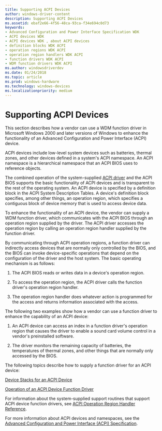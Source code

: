 ```yaml
---
title: Supporting ACPI Devices
author: windows-driver-content
description: Supporting ACPI Devices
ms.assetid: ebaf2e66-4f56-48ca-93ca-f34e694c0d73
keywords:
- Advanced Configuration and Power Interface Specification WDK
- ACPI devices WDK
- ACPI devices WDK , about ACPI devices
- definition blocks WDK ACPI
- operation regions WDK ACPI
- operation region handlers WDK ACPI
- function drivers WDK ACPI
- WDM function drivers WDK ACPI
ms.author: windowsdriverdev
ms.date: 01/24/2018
ms.topic: article
ms.prod: windows-hardware
ms.technology: windows-devices
ms.localizationpriority: medium
---
```


# Supporting ACPI Devices


This section describes how a vendor can use a WDM function driver in Microsoft Windows 2000 and later versions of Windows to enhance the functionality of an Advanced Configuration and Power Interface (ACPI) device.

ACPI devices include low-level system devices such as batteries, thermal zones, and other devices defined in a system's ACPI namespace. An ACPI namespace is a hierarchical namespace that an ACPI BIOS uses to reference objects.

The combined operation of the system-supplied [ACPI driver](https://msdn.microsoft.com/library/windows/hardware/ff540493) and the ACPI BIOS supports the basic functionality of ACPI devices and is transparent to the rest of the operating system. An ACPI device is specified by a definition block in the ACPI System Description Tables. A device's definition block specifies, among other things, an operation region, which specifies a contiguous block of device memory that is used to access device data.

To enhance the functionality of an ACPI device, the vendor can supply a WDM function driver, which communicates with the ACPI BIOS through an operation region supplied by the driver. The ACPI driver accesses the operation region by calling an operation region handler supplied by the function driver.

By communicating through ACPI operation regions, a function driver can indirectly access devices that are normally only controlled by the BIOS, and the BIOS can invoke device-specific operations that depend on the configuration of the driver and the host system. The basic operating mechanism is as follows:

1.  The ACPI BIOS reads or writes data in a device's operation region.

2.  To access the operation region, the ACPI driver calls the function driver's operation region handler.

3.  The operation region handler does whatever action is programmed for the access and returns information associated with the access.

The following two examples show how a vendor can use a function driver to enhance the capability of an ACPI device:

1.  An ACPI device can access an index in a function driver's operation region that causes the driver to enable a sound card volume control in a vendor's preinstalled software.

2.  The driver monitors the remaining capacity of batteries, the temperatures of thermal zones, and other things that are normally only accessed by the BIOS.

The following topics describe how to supply a function driver for an ACPI device:

[Device Stacks for an ACPI Device](device-stacks-for-an-acpi-device.md)

[Operation of an ACPI Device Function Driver](operation-of-an-acpi-device-function-driver.md)

For information about the system-supplied support routines that support ACPI device function drivers, see [ACPI Operation Region Handler Reference](https://msdn.microsoft.com/library/windows/hardware/ff536132).

For more information about ACPI devices and namespaces, see the [Advanced Configuration and Power Interface (ACPI) Specification](https://go.microsoft.com/fwlink/p/?linkid=866846).

 

 





